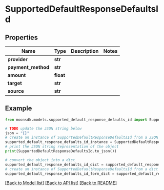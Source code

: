 # SupportedDefaultResponseDefaultsId


## Properties

Name | Type | Description | Notes
------------ | ------------- | ------------- | -------------
**provider** | **str** |  | 
**payment_method** | **str** |  | 
**amount** | **float** |  | 
**target** | **str** |  | 
**source** | **str** |  | 

## Example

```python
from moonsdk.models.supported_default_response_defaults_id import SupportedDefaultResponseDefaultsId

# TODO update the JSON string below
json = "{}"
# create an instance of SupportedDefaultResponseDefaultsId from a JSON string
supported_default_response_defaults_id_instance = SupportedDefaultResponseDefaultsId.from_json(json)
# print the JSON string representation of the object
print(SupportedDefaultResponseDefaultsId.to_json())

# convert the object into a dict
supported_default_response_defaults_id_dict = supported_default_response_defaults_id_instance.to_dict()
# create an instance of SupportedDefaultResponseDefaultsId from a dict
supported_default_response_defaults_id_form_dict = supported_default_response_defaults_id.from_dict(supported_default_response_defaults_id_dict)
```
[[Back to Model list]](../README.md#documentation-for-models) [[Back to API list]](../README.md#documentation-for-api-endpoints) [[Back to README]](../README.md)


